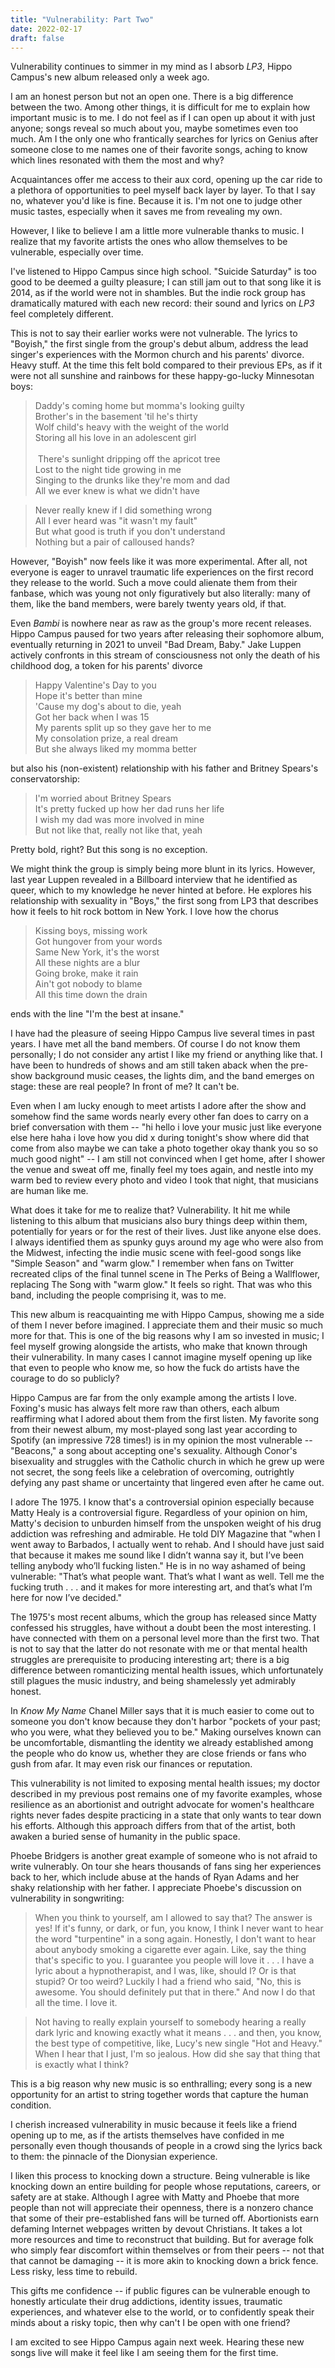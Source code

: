 ```yaml
---
title: "Vulnerability: Part Two"
date: 2022-02-17
draft: false
---
```


Vulnerability continues to simmer in my mind as I absorb _LP3_, Hippo Campus's new album released only a week ago.

I am an honest person but not an open one. There is a big difference between the two. Among other things, it is difficult for me to explain how important music is to me. I do not feel as if I can open up about it with just anyone; songs reveal so much about you, maybe sometimes even too much. Am I the only one who frantically searches for lyrics on Genius after someone close to me names one of their favorite songs, aching to know which lines resonated with them the most and why?

Acquaintances offer me access to their aux cord, opening up the car ride to a plethora of opportunities to peel myself back layer by layer. To that I say no, whatever you'd like is fine. Because it is. I'm not one to judge other music tastes, especially when it saves me from revealing my own.

However, I like to believe I am a little more vulnerable thanks to music. I realize that my favorite artists the ones who allow themselves to be vulnerable, especially over time.

I've listened to Hippo Campus since high school. "Suicide Saturday" is too good to be deemed a guilty pleasure; I can still jam out to that song like it is 2014, as if the world were not in shambles. But the indie rock group has dramatically matured with each new record: their sound and lyrics on _LP3_ feel completely different. 

This is not to say their earlier works were not vulnerable. The lyrics to "Boyish," the first single from the group's debut album, address the lead singer's experiences with the Mormon church and his parents' divorce. Heavy stuff. At the time this felt bold compared to their previous EPs, as if it were not all sunshine and rainbows for these happy-go-lucky Minnesotan boys:

> Daddy's coming home but momma's looking guilty
<br>Brother's in the basement 'til he's thirty
<br>Wolf child's heavy with the weight of the world
<br>Storing all his love in an adolescent girl
<br><br>​
> There's sunlight dripping off the apricot tree
<br>Lost to the night tide growing in me
<br>Singing to the drunks like they're mom and dad
<br>All we ever knew is what we didn't have

> Never really knew if I did something wrong
<br>All I ever heard was "it wasn't my fault"
<br>But what good is truth if you don't understand
<br>Nothing but a pair of calloused hands?

However, "Boyish" now feels like it was more experimental. After all, not everyone is eager to unravel traumatic life experiences on the first record they release to the world. Such a move could alienate them from their fanbase, which was young not only figuratively but also literally: many of them, like the band members, were barely twenty years old, if that.

Even _Bambi_ is nowhere near as raw as the group's more recent releases. Hippo Campus paused for two years after releasing their sophomore album, eventually returning in 2021 to unveil "Bad Dream, Baby." Jake Luppen actively confronts in this stream of consciousness not only the death of his childhood dog, a token for his parents' divorce

> Happy Valentine's Day to you
<br>Hope it's better than mine
<br>'Cause my dog's about to die, yeah
<br>Got her back when I was 15
<br>My parents split up so they gave her to me
<br>My consolation prize, a real dream
<br>But she always liked my momma better

but also his (non-existent) relationship with his father and Britney Spears's conservatorship:

> I'm worried about Britney Spears
<br>It's pretty fucked up how her dad runs her life
<br>I wish my dad was more involved in mine
<br>But not like that, really not like that, yeah

Pretty bold, right? But this song is no exception.

We might think the group is simply being more blunt in its lyrics. However, last year Luppen revealed in a Billboard interview that he identified as queer, which to my knowledge he never hinted at before. He explores his relationship with sexuality in "Boys," the first song from LP3 that describes how it feels to hit rock bottom in New York. I love how the chorus

> Kissing boys, missing work
<br>Got hungover from your words
<br>Same New York, it's the worst
<br>All these nights are a blur
<br>Going broke, make it rain
<br>Ain't got nobody to blame
<br>All this time down the drain

ends with the line "I'm the best at insane." 

I have had the pleasure of seeing Hippo Campus live several times in past years. I have met all the band members. Of course I do not know them personally; I do not consider any artist I like my friend or anything like that. I have been to hundreds of shows and am still taken aback when the pre-show background music ceases, the lights dim, and the band emerges on stage: these are real people? In front of me? It can't be. 

Even when I am lucky enough to meet artists I adore after the show and somehow find the same words nearly every other fan does to carry on a brief conversation with them -- "hi hello i love your music just like everyone else here haha i love how you did x during tonight's show where did that come from also maybe we can take a photo together okay thank you so so much good night" -- I am still not convinced when I get home, after I shower the venue and sweat off me, finally feel my toes again, and nestle into my warm bed to review every photo and video I took that night, that musicians are human like me.

What does it take for me to realize that? Vulnerability. It hit me while listening to this album that musicians also bury things deep within them, potentially for years or for the rest of their lives. Just like anyone else does. I always identified them as spunky guys around my age who were also from the Midwest, infecting the indie music scene with feel-good songs like "Simple Season" and "warm glow." I remember when fans on Twitter recreated clips of the final tunnel scene in The Perks of Being a Wallflower, replacing The Song with "warm glow." It feels so right. That was who this band, including the people comprising it, was to me.

This new album is reacquainting me with Hippo Campus, showing me a side of them I never before imagined. I appreciate them and their music so much more for that. This is one of the big reasons why I am so invested in music; I feel myself growing alongside the artists, who make that known through their vulnerability. In many cases I cannot imagine myself opening up like that even to people who know me, so how the fuck do artists have the courage to do so publicly? 

Hippo Campus are far from the only example among the artists I love. Foxing's music has always felt more raw than others, each album reaffirming what I adored about them from the first listen. My favorite song from their newest album, my most-played song last year according to Spotify (an impressive 728 times!) is in my opinion the most vulnerable -- "Beacons," a song about accepting one's sexuality. Although Conor's bisexuality and struggles with the Catholic church in which he grew up were not secret, the song feels like a celebration of overcoming, outrightly defying any past shame or uncertainty that lingered even after he came out.

I adore The 1975. I know that's a controversial opinion especially because Matty Healy is a controversial figure. Regardless of your opinion on him, Matty's decision to unburden himself from the unspoken weight of his drug addiction was refreshing and admirable. He told DIY Magazine that "when I went away to Barbados, I actually went to rehab. And I should have just said that because it makes me sound like I didn’t wanna say it, but I’ve been telling anybody who’ll fucking listen." He is in no way ashamed of being vulnerable: "That’s what people want. That’s what I want as well. Tell me the fucking truth . . . and it makes for more interesting art, and that’s what I’m here for now I’ve decided."

The 1975's most recent albums, which the group has released since Matty confessed his struggles, have without a doubt been the most interesting. I have connected with them on a personal level more than the first two. That is not to say that the latter do not resonate with me or that mental health struggles are prerequisite to producing interesting art; there is a big difference between romanticizing mental health issues, which unfortunately still plagues the music industry, and being shamelessly yet admirably honest.

In _Know My Name_ Chanel Miller says that it is much easier to come out to someone you don't know because they don't harbor "pockets of your past; who you were, what they believed you to be." Making ourselves known can be uncomfortable, dismantling the identity we already established among the people who do know us, whether they are close friends or fans who gush from afar. It may even risk our finances or reputation. 

This vulnerability is not limited to exposing mental health issues; my doctor described in my previous post remains one of my favorite examples, whose resilience as an abortionist and outright advocate for women's healthcare rights never fades despite practicing in a state that only wants to tear down his efforts. Although this approach differs from that of the artist, both awaken a buried sense of humanity in the public space.

Phoebe Bridgers is another great example of someone who is not afraid to write vulnerably. On tour she hears thousands of fans sing her experiences back to her, which include abuse at the hands of Ryan Adams and her shaky relationship with her father. I appreciate Phoebe's discussion on vulnerability in songwriting:

> When you think to yourself, am I allowed to say that? The answer is yes! If it's funny, or dark, or fun, you know, I think I never want to hear the word "turpentine" in a song again. Honestly, I don't want to hear about anybody smoking a cigarette ever again. Like, say the thing that's specific to you. I guarantee you people will love it . . . I have a lyric about a hypnotherapist, and I was, like, should I? Or is that stupid? Or too weird? Luckily I had a friend who said, "No, this is awesome. You should definitely put that in there." And now I do that all the time. I love it.

> Not having to really explain yourself to somebody hearing a really dark lyric and knowing exactly what it means . . . and then, you know, the best type of competitive, like, Lucy's new single "Hot and Heavy." When I hear that I just, I'm so jealous. How did she say that thing that is exactly what I think?

This is a big reason why new music is so enthralling; every song is a new opportunity for an artist to string together words that capture the human condition. 

I cherish increased vulnerability in music because it feels like a friend opening up to me, as if the artists themselves have confided in me personally even though thousands of people in a crowd sing the lyrics back to them: the pinnacle of the Dionysian experience.  

I liken this process to knocking down a structure. Being vulnerable is like knocking down an entire building for people whose reputations, careers, or safety are at stake. Although I agree with Matty and Phoebe that more people than not will appreciate their openness, there is a nonzero chance that some of their pre-established fans will be turned off. Abortionists earn defaming Internet webpages written by devout Christians. It takes a lot more resources and time to reconstruct that building. But for average folk who simply fear discomfort within themselves or from their peers -- not that that cannot be damaging -- it is more akin to knocking down a brick fence. Less risky, less time to rebuild.

This gifts me confidence -- if public figures can be vulnerable enough to honestly articulate their drug addictions, identity issues, traumatic experiences, and whatever else to the world, or to confidently speak their minds about a risky topic, then why can't I be open with one friend?

I am excited to see Hippo Campus again next week. Hearing these new songs live will make it feel like I am seeing them for the first time.
